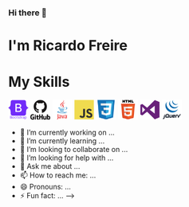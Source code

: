 ### Hi there 👋
# I'm Ricardo Freire


# My Skills
<img src= "https://raw.githubusercontent.com/devicons/devicon/master/icons/bootstrap/bootstrap-plain-wordmark.svg" alt= "" width="40" height="40" style="max-width: 100%;"></img>
<img src= "https://raw.githubusercontent.com/devicons/devicon/master/icons/github/github-original-wordmark.svg" alt= "" width="40" height="40" style="max-width: 100%;"></img>
<img src= "https://raw.githubusercontent.com/devicons/devicon/master/icons/java/java-original-wordmark.svg" alt= "" width="40" height="40" style="max-width: 100%;"></img>
<img src= "https://raw.githubusercontent.com/devicons/devicon/master/icons/javascript/javascript-original.svg" alt= "" width="40" height="40" style="max-width: 100%;"></img>
<img src= "https://raw.githubusercontent.com/devicons/devicon/master/icons/css3/css3-original.svg" alt= "" width="40" height="40" style="max-width: 100%;"></img>
<img src= "https://raw.githubusercontent.com/devicons/devicon/master/icons/html5/html5-original-wordmark.svg" alt= "" width="40" height="40" style="max-width: 100%;"></img>
<img src= "https://raw.githubusercontent.com/devicons/devicon/master/icons/visualstudio/visualstudio-plain.svg" alt= "" width="40" height="40" style="max-width: 100%;"></img>
<img src= "https://raw.githubusercontent.com/devicons/devicon/master/icons/jquery/jquery-original-wordmark.svg" alt= "" width="40" height="40" style="max-width: 100%;"></img>


- 🔭 I’m currently working on ...
- 🌱 I’m currently learning ...
- 👯 I’m looking to collaborate on ...
- 🤔 I’m looking for help with ...
- 💬 Ask me about ...
- 📫 How to reach me: ...
- 😄 Pronouns: ...
- ⚡ Fun fact: ...
-->
